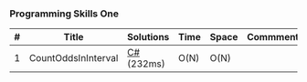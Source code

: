 ﻿### Programming Skills One

| # | Title | Solutions | Time | Space | Commments| Link |
|---| ----- | --------- | ---- | ----- | -------- | -------- |
| 1 | CountOddsInInterval | [C#](./ProgrammingSkillsOne/001_CountOddsInRange.cs)(232ms) | O(N) | O(N) | | https://leetcode.com/problems/count-odd-numbers-in-an-interval-range/|